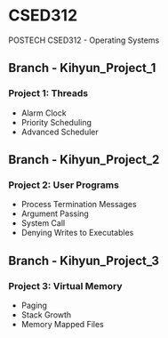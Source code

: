 # CSED312
POSTECH CSED312 - Operating Systems

## Branch - Kihyun_Project_1
### Project 1: Threads
- Alarm Clock
- Priority Scheduling
- Advanced Scheduler

## Branch - Kihyun_Project_2
### Project 2: User Programs
- Process Termination Messages
- Argument Passing
- System Call
- Denying Writes to Executables

## Branch - Kihyun_Project_3
### Project 3: Virtual Memory
- Paging
- Stack Growth
- Memory Mapped Files
